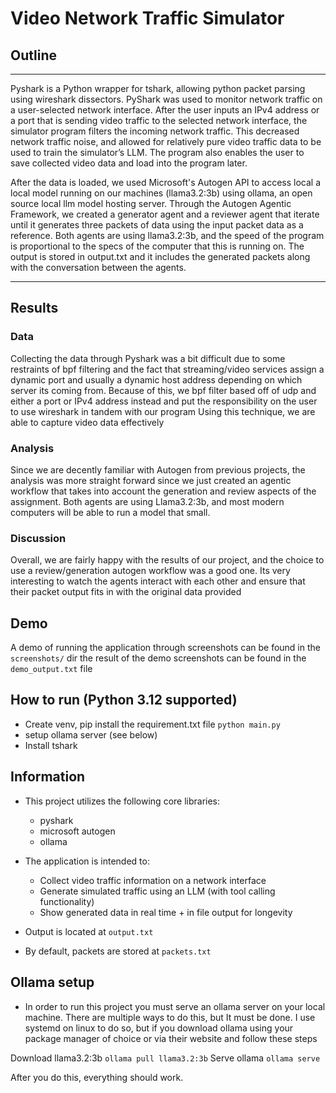 # Video Network Traffic Simulator

## Outline

---

Pyshark is a Python wrapper for tshark, allowing python packet parsing using wireshark dissectors.
PyShark was used to monitor network traffic on a user-selected network interface.
After the user inputs an IPv4 address or a port that is sending video traffic to the selected network interface, the simulator program filters the incoming network traffic.
This decreased network traffic noise, and allowed for relatively pure video traffic data to be used to train the simulator’s LLM. The program also enables the user to save collected video data and load into the program later.

After the data is loaded, we used Microsoft's Autogen API to access local a local model running on our machines (llama3.2:3b) using ollama, an open source local llm model hosting server.
Through the Autogen Agentic Framework, we created a generator agent and a reviewer agent that iterate until it generates three packets of data using the input packet data as a reference.
Both agents are using llama3.2:3b, and the speed of the program is proportional to the specs of the computer that this is running on.
The output is stored in output.txt and it includes the generated packets along with the conversation between the agents.

---

## Results

### Data

Collecting the data through Pyshark was a bit difficult due to some restraints of bpf filtering and the fact that streaming/video services assign a dynamic port and usually a dynamic host address depending on which server its coming from.
Because of this, we bpf filter based off of udp and either a port or IPv4 address instead and put the responsibility on the user to use wireshark in tandem with our program
Using this technique, we are able to capture video data effectively

### Analysis

Since we are decently familiar with Autogen from previous projects, the analysis was more straight forward since we just created an agentic workflow that takes into account the generation and review aspects of the assignment.
Both agents are using Llama3.2:3b, and most modern computers will be able to run a model that small.

### Discussion

Overall, we are fairly happy with the results of our project, and the choice to use a review/generation autogen workflow was a good one. Its very interesting to watch the agents interact with each other and ensure that their packet output fits in with the original data provided

## Demo

A demo of running the application through screenshots can be found in the ```screenshots/``` dir
the result of the demo screenshots can be found in the  ```demo_output.txt``` file

## How to run (Python 3.12 supported)

* Create venv, pip install the requirement.txt file
`python main.py`
* setup ollama server (see below)
* Install tshark

## Information

* This project utilizes the following core libraries:
  * pyshark
  * microsoft autogen
  * ollama

* The application is intended to:
  * Collect video traffic information on a network interface
  * Generate simulated traffic using an LLM (with tool calling functionality)
  * Show generated data in real time + in file output for longevity

* Output is located at `output.txt`
* By default, packets are stored at `packets.txt`

## Ollama setup

* In order to run this project you must serve an ollama server on your local machine.
There are multiple ways to do this, but It must be done. I use systemd on linux to do so, but if you download ollama using your package manager of choice or via their website and follow these steps

Download llama3.2:3b
`ollama pull llama3.2:3b`
Serve ollama
`ollama serve`

After you do this, everything should work.
